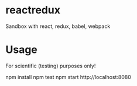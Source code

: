 # reactredux
Sandbox with react, redux, babel, webpack

# Usage
For scientific (testing) purposes only!

npm install
npm test
npm start
http://localhost:8080
